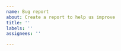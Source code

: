 ```yaml
---
name: Bug report
about: Create a report to help us improve
title: ''
labels: ''
assignees: ''

---
```


<!--
Thanks for reporting a bug! ⛰

1. Start the issue title having the related script title in parenthesis. 
2. Make sure the bug is caused by the userscript. Try disabling the other userscripts (and extensions) first.
3. Be as specific as possible, I need to know where to look. Provide STR (steps to reproduce) if needed.
4. Include a full URL where the bug appears.
5. Include a screenshot/gif so I can help you better.
6. Include name and version of your browser and script manager
(Tampermonkey and Violentmonkey are supported - Greasemonkey is not supported).  

If I can't see the issue nor can replicate it easily, I can't help.
-->
